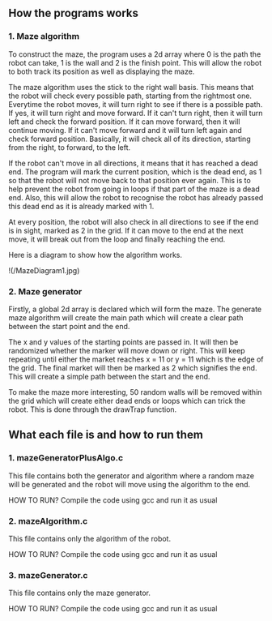 ## How the programs works

### 1. Maze algorithm

To construct the maze, the program uses a 2d array where 0 is the path the robot can take, 1 is the wall and 2 is the finish point. This will allow the robot to both track its position as well as displaying the maze.

The maze algorithm uses the stick to the right wall basis. This means that the robot will check every possible path, starting from the rightmost one. Everytime the robot moves, it will turn right to see if there is a possible path. If yes, it will turn right and move forward. If it can't turn right, then it will turn left and check the forward position. If it can move forward, then it will continue moving. If it can't move forward and it will turn left again and check forward position. Basically, it will check all of its direction, starting from the right, to forward, to the left.

If the robot can't move in all directions, it means that it has reached a dead end. The program will mark the current position, which is the dead end, as 1 so that the robot will not move back to that position ever again. This is to help prevent the robot from going in loops if that part of the maze is a dead end. Also, this will allow the robot to recognise the robot has already passed this dead end as it is already marked with 1.

At every position, the robot will also check in all directions to see if the end is in sight, marked as 2 in the grid. If it can move to the end at the next move, it will break out from the loop and finally reaching the end.

Here is a diagram to show how the algorithm works.

!(/MazeDiagram1.jpg)

### 2. Maze generator

Firstly, a global 2d array is declared which will form the maze. The generate maze algorithm will create the main path which will create a clear path between the start point and the end.

The x and y values of the starting points are passed in. It will then be randomized whether the marker will move down or right. This will keep repeating until either the market reaches x = 11 or y = 11 which is the edge of the grid. The final market will then be marked as 2 which signifies the end. This will create a simple path between the start and the end.

To make the maze more interesting, 50 random walls will be removed within the grid which will create either dead ends or loops which can trick the robot. This is done through the drawTrap function.

## What each file is and how to run them

### 1. mazeGeneratorPlusAlgo.c
This file contains both the generator and algorithm where a random maze will be generated and the robot will move using the algorithm to the end.

HOW TO RUN?
Compile the code using gcc and run it as usual

### 2. mazeAlgorithm.c
This file contains only the algorithm of the robot.

HOW TO RUN?
Compile the code using gcc and run it as usual

### 3. mazeGenerator.c
This file contains only the maze generator.

HOW TO RUN?
Compile the code using gcc and run it as usual
